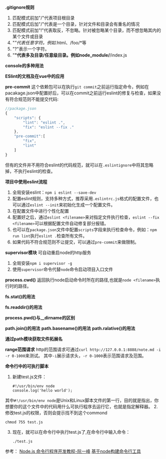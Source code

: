 **.gitignore规则**
1. 匹配模式前加"/"代表项目根目录
2. 匹配模式后加"/"代表是一个目录，针对文件和目录会有重名的情况
3. 匹配模式前加"!"代表取反，不忽略。针对被忽略某个目录，而不想忽略其内的某个文件或目录
4. "*"代表任意字符。例如*.html、/foo/*等
5. "?"表示一个字符。
6. "**"代表多及目录/任意级目录。例如node_module/**/index.js

**console的多种用法**

**ESlint的文档及在vue中的应用**


**pre-commit**
这个依赖包可以在执行`git commit`之前运行指定命令，例如在pacakage.json中配置好后，可以在commit之前运行eslint的修复与检查，如果没有符合规范则不能提交代码:
```javascript
//package.json
{
    "scripts": {
        "lint": "eslint .",
        "fix": "eslint --fix ."
    },
    "pre-commit":[
        "fix",
        "lint"
    ]
}
```

但有的文件并不用符合eslint的代码规范，就可以在`.eslintignore`中将其忽略掉，不执行eslint的检查。

**项目中使用eslint流程**
1. 全局安装eslint：`npm i eslint --save-dev`
2. 配置eslint规则，支持多种方式，推荐采用`.eslintrc.js`格式的配置文件，也可以通过`eslint --init`来初始化生成一个配置文件。
3. 在配置文件中进行个性化配置
4. 配置好之后，通过`eslint <filename>`来对指定文件执行检查，`eslint --fix <filename>`可以根据配置文件自动修复部分报错。
5. 也可以在`package.json`文件中配置`scripts`字段来执行检查命令，例如：`npm run lint`执行`eslint .`检查所有文件。
6. 如果代码不符合规范则不让提交，可以通过`pre-commit`来做限制。

**supervisor模块**
可自动重启node的http服务
1. 全局安装`npm i supervisor -g`
2. 使用`supervisor`命令代替`node`命令启动项目入口文件

**process.cwd()**
返回执行node启动命令时所在的路径,也就是`node <filename>`执行时的路径。

**fs.stat()的用法**

**fs.readdir()的用法**

**process.pwd()与__dirname的区别**

**path.join()的用法**
**path.basename()的用法**
**path.ralative()的用法**

**通过path模块获取文件拓展名**

**range范围请求**
http的范围请求可通过`curl http://127.0.0.1:8888/note.md -i -r 0-1000`来测试。
其中`-i`展示请求头，`-r 0-1000`表示范围请求及范围。

**命令行中的可执行脚本**
1. 新建test.js文件：
    ```
    #!/usr/bin/env node
    console.log('hello world');    
    ```
其中`#!/usr/bin/env node`是Unix和Linux脚本文件的第一行，目的就是指出，你想要你的这个文件中的代码用什么可执行程序去运行它，也就是指定解释器。
2. 修改test.js的权限，否则会提示找不到这个commond
   ```
   chmod 755 test.js
   ```
3. 现在，就可以在命令行中执行test.js了,在命令行中输入命令：
    ```
    ./test.js
    ```
参考： 
[Node.js 命令行程序开发教程-阮一峰](http://www.ruanyifeng.com/blog/2015/05/command-line-with-node.html)
[基于node构建命令行工具](http://www.skylerzhang.com/node/2015/01/08/commandline/)

